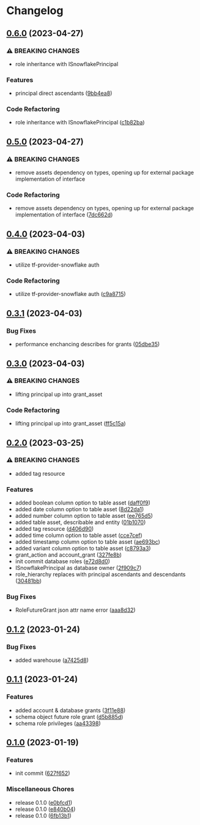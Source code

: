 # Changelog

## [0.6.0](https://github.com/Tsanton/goflake-client/compare/v0.5.0...v0.6.0) (2023-04-27)


### ⚠ BREAKING CHANGES

* role inheritance with ISnowflakePrincipal

### Features

* principal direct ascendants ([9bb4ea8](https://github.com/Tsanton/goflake-client/commit/9bb4ea863e61ff23c41b0b7dda45f9a1deceff9b))


### Code Refactoring

* role inheritance with ISnowflakePrincipal ([c1b82ba](https://github.com/Tsanton/goflake-client/commit/c1b82ba004cc3278b8a830ff1335395a8c79b811))

## [0.5.0](https://github.com/Tsanton/goflake-client/compare/v0.4.0...v0.5.0) (2023-04-27)


### ⚠ BREAKING CHANGES

* remove assets dependency on types, opening up for external package implementation of interface

### Code Refactoring

* remove assets dependency on types, opening up for external package implementation of interface ([7dc662d](https://github.com/Tsanton/goflake-client/commit/7dc662d80219ce09167ea824d981a99d9bc21798))

## [0.4.0](https://github.com/Tsanton/goflake-client/compare/v0.3.1...v0.4.0) (2023-04-03)


### ⚠ BREAKING CHANGES

* utilize tf-provider-snowflake auth

### Code Refactoring

* utilize tf-provider-snowflake auth ([c9a8715](https://github.com/Tsanton/goflake-client/commit/c9a87151fbea62428d7af0abca3721dd3505e248))

## [0.3.1](https://github.com/Tsanton/goflake-client/compare/v0.3.0...v0.3.1) (2023-04-03)


### Bug Fixes

* performance enchancing describes for grants ([05dbe35](https://github.com/Tsanton/goflake-client/commit/05dbe3535a5f4151ba3481b024ac60e11ee090ee))

## [0.3.0](https://github.com/Tsanton/goflake-client/compare/v0.2.0...v0.3.0) (2023-04-03)


### ⚠ BREAKING CHANGES

* lifting principal up into grant_asset

### Code Refactoring

* lifting principal up into grant_asset ([ff5c15a](https://github.com/Tsanton/goflake-client/commit/ff5c15aff1ce592039942178e7ae7958c88e1f84))

## [0.2.0](https://github.com/Tsanton/goflake-client/compare/v0.1.2...v0.2.0) (2023-03-25)


### ⚠ BREAKING CHANGES

* added tag resource

### Features

* added boolean column option to table asset ([daff0f9](https://github.com/Tsanton/goflake-client/commit/daff0f9271697f2e6c642578c7d32a12d26fc7ab))
* added date column option to table asset ([8d22da1](https://github.com/Tsanton/goflake-client/commit/8d22da184f19e2aeb515cc6d095489c8ea7e2032))
* added number column option to table asset ([ee765d5](https://github.com/Tsanton/goflake-client/commit/ee765d567ddce3bf5ca962fe9fa11d3764e58a4f))
* added table asset, describable and entity ([01b1070](https://github.com/Tsanton/goflake-client/commit/01b107026586475226db0d36e8b35d0a083770af))
* added tag resource ([d406d90](https://github.com/Tsanton/goflake-client/commit/d406d907c7e8aa26fe029d369675c61e6bdcb760))
* added time column option to table asset ([cce7cef](https://github.com/Tsanton/goflake-client/commit/cce7cef30308a6bbb5a4564b2fd7decfc2523826))
* added timestamp column option to table asset ([ae693bc](https://github.com/Tsanton/goflake-client/commit/ae693bc147b7a118632f21278c7471872bb3a458))
* added variant column option to table asset ([c8793a3](https://github.com/Tsanton/goflake-client/commit/c8793a375ef6f23d4627a2f645b4fb374993dec7))
* grant_action and account_grant ([327fe8b](https://github.com/Tsanton/goflake-client/commit/327fe8ba577c59b958b233e7d55dd6881083d36f))
* init commit database roles ([e72d8d0](https://github.com/Tsanton/goflake-client/commit/e72d8d0beeaa2dfaedd6190b164b1ebb6afcae6b))
* ISnowflakePrincipal as database owner ([2f909c7](https://github.com/Tsanton/goflake-client/commit/2f909c71c58a1b84e9820bc2485a80443258e4e5))
* role_hierarchy replaces with principal ascendants and descendants ([30481bb](https://github.com/Tsanton/goflake-client/commit/30481bbb8fe7a733354e5967827957eb5d3dc633))


### Bug Fixes

* RoleFutureGrant json attr name error ([aaa8d32](https://github.com/Tsanton/goflake-client/commit/aaa8d32c2f957785e387fc662f50acf838dd2760))

## [0.1.2](https://github.com/Tsanton/goflake-client/compare/v0.1.1...v0.1.2) (2023-01-24)


### Bug Fixes

* added warehouse ([a7425d8](https://github.com/Tsanton/goflake-client/commit/a7425d85d2f1a5a1ab5e07fbd10a3cfbb1608fb4))

## [0.1.1](https://github.com/Tsanton/goflake-client/compare/v0.1.0...v0.1.1) (2023-01-24)


### Features

* added account & database grants ([3f11e88](https://github.com/Tsanton/goflake-client/commit/3f11e88a9744ed83aa0e926bde141460ae0156b4))
* schema object future role grant ([d5b885d](https://github.com/Tsanton/goflake-client/commit/d5b885d0136c45ded8b73a04606ef22972ef4301))
* schema role privileges ([aa43398](https://github.com/Tsanton/goflake-client/commit/aa43398d156a725933d6d3cb6ae3aa03a6b58b3d))

## [0.1.0](https://github.com/Tsanton/goflake-client/compare/v0.1.0...v0.1.0) (2023-01-19)


### Features

* init commit ([627f652](https://github.com/Tsanton/goflake-client/commit/627f652386803bb23ac3c390ee8d31e9d5eefb51))


### Miscellaneous Chores

* release 0.1.0 ([e0bfcd1](https://github.com/Tsanton/goflake-client/commit/e0bfcd1838fa856c53b2aa6bbf1c63135ba2c73c))
* release 0.1.0 ([e840b04](https://github.com/Tsanton/goflake-client/commit/e840b04f425092594ba8465c2f7b9a3804064fe5))
* release 0.1.0 ([6fb13b1](https://github.com/Tsanton/goflake-client/commit/6fb13b15822f16dec20880b6116a9cc374d69386))
